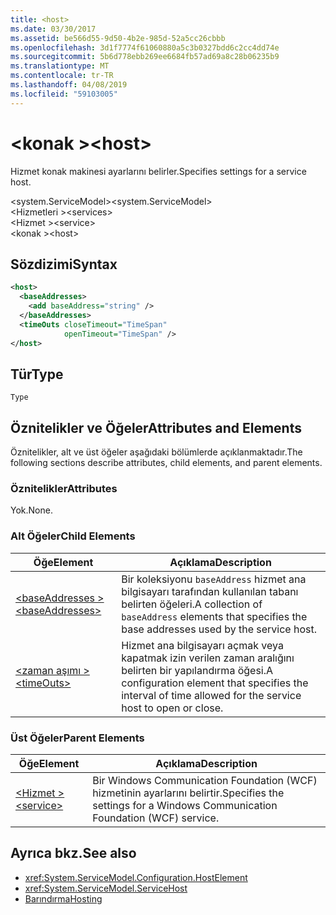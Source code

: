 ```yaml
---
title: <host>
ms.date: 03/30/2017
ms.assetid: be566d55-9d50-4b2e-985d-52a5cc26cbbb
ms.openlocfilehash: 3d1f7774f61060880a5c3b0327bdd6c2cc4dd74e
ms.sourcegitcommit: 5b6d778ebb269ee6684fb57ad69a8c28b06235b9
ms.translationtype: MT
ms.contentlocale: tr-TR
ms.lasthandoff: 04/08/2019
ms.locfileid: "59103005"
---
```

# <a name="host"></a><span data-ttu-id="3f912-101">\<konak ></span><span class="sxs-lookup"><span data-stu-id="3f912-101">\<host></span></span>
<span data-ttu-id="3f912-102">Hizmet konak makinesi ayarlarını belirler.</span><span class="sxs-lookup"><span data-stu-id="3f912-102">Specifies settings for a service host.</span></span>  
  
 <span data-ttu-id="3f912-103">\<system.ServiceModel></span><span class="sxs-lookup"><span data-stu-id="3f912-103">\<system.ServiceModel></span></span>  
<span data-ttu-id="3f912-104">\<Hizmetleri ></span><span class="sxs-lookup"><span data-stu-id="3f912-104">\<services></span></span>  
<span data-ttu-id="3f912-105">\<Hizmet ></span><span class="sxs-lookup"><span data-stu-id="3f912-105">\<service></span></span>  
<span data-ttu-id="3f912-106">\<konak ></span><span class="sxs-lookup"><span data-stu-id="3f912-106">\<host></span></span>  
  
## <a name="syntax"></a><span data-ttu-id="3f912-107">Sözdizimi</span><span class="sxs-lookup"><span data-stu-id="3f912-107">Syntax</span></span>  
  
```xml  
<host>
  <baseAddresses>
    <add baseAddress="string" />
  </baseAddresses>
  <timeOuts closeTimeout="TimeSpan"
            openTimeout="TimeSpan" />
</host>
```  
  
## <a name="type"></a><span data-ttu-id="3f912-108">Tür</span><span class="sxs-lookup"><span data-stu-id="3f912-108">Type</span></span>  
 `Type`  
  
## <a name="attributes-and-elements"></a><span data-ttu-id="3f912-109">Öznitelikler ve Öğeler</span><span class="sxs-lookup"><span data-stu-id="3f912-109">Attributes and Elements</span></span>  
 <span data-ttu-id="3f912-110">Öznitelikler, alt ve üst öğeler aşağıdaki bölümlerde açıklanmaktadır.</span><span class="sxs-lookup"><span data-stu-id="3f912-110">The following sections describe attributes, child elements, and parent elements.</span></span>  
  
### <a name="attributes"></a><span data-ttu-id="3f912-111">Öznitelikler</span><span class="sxs-lookup"><span data-stu-id="3f912-111">Attributes</span></span>  
 <span data-ttu-id="3f912-112">Yok.</span><span class="sxs-lookup"><span data-stu-id="3f912-112">None.</span></span>  
  
### <a name="child-elements"></a><span data-ttu-id="3f912-113">Alt Öğeler</span><span class="sxs-lookup"><span data-stu-id="3f912-113">Child Elements</span></span>  
  
|<span data-ttu-id="3f912-114">Öğe</span><span class="sxs-lookup"><span data-stu-id="3f912-114">Element</span></span>|<span data-ttu-id="3f912-115">Açıklama</span><span class="sxs-lookup"><span data-stu-id="3f912-115">Description</span></span>|  
|-------------|-----------------|  
|[<span data-ttu-id="3f912-116">\<baseAddresses ></span><span class="sxs-lookup"><span data-stu-id="3f912-116">\<baseAddresses></span></span>](../../../../../docs/framework/configure-apps/file-schema/wcf/baseaddresses.md)|<span data-ttu-id="3f912-117">Bir koleksiyonu `baseAddress` hizmet ana bilgisayarı tarafından kullanılan tabanı belirten öğeleri.</span><span class="sxs-lookup"><span data-stu-id="3f912-117">A collection of `baseAddress` elements that specifies the base addresses used by the service host.</span></span>|  
|[<span data-ttu-id="3f912-118">\<zaman aşımı ></span><span class="sxs-lookup"><span data-stu-id="3f912-118">\<timeOuts></span></span>](../../../../../docs/framework/configure-apps/file-schema/wcf/timeouts.md)|<span data-ttu-id="3f912-119">Hizmet ana bilgisayarı açmak veya kapatmak izin verilen zaman aralığını belirten bir yapılandırma öğesi.</span><span class="sxs-lookup"><span data-stu-id="3f912-119">A configuration element that specifies the interval of time allowed for the service host to open or close.</span></span>|  
  
### <a name="parent-elements"></a><span data-ttu-id="3f912-120">Üst Öğeler</span><span class="sxs-lookup"><span data-stu-id="3f912-120">Parent Elements</span></span>  
  
|<span data-ttu-id="3f912-121">Öğe</span><span class="sxs-lookup"><span data-stu-id="3f912-121">Element</span></span>|<span data-ttu-id="3f912-122">Açıklama</span><span class="sxs-lookup"><span data-stu-id="3f912-122">Description</span></span>|  
|-------------|-----------------|  
|[<span data-ttu-id="3f912-123">\<Hizmet ></span><span class="sxs-lookup"><span data-stu-id="3f912-123">\<service></span></span>](../../../../../docs/framework/configure-apps/file-schema/wcf/service.md)|<span data-ttu-id="3f912-124">Bir Windows Communication Foundation (WCF) hizmetinin ayarlarını belirtir.</span><span class="sxs-lookup"><span data-stu-id="3f912-124">Specifies the settings for a Windows Communication Foundation (WCF) service.</span></span>|  
  
## <a name="see-also"></a><span data-ttu-id="3f912-125">Ayrıca bkz.</span><span class="sxs-lookup"><span data-stu-id="3f912-125">See also</span></span>

- <xref:System.ServiceModel.Configuration.HostElement>
- <xref:System.ServiceModel.ServiceHost>
- [<span data-ttu-id="3f912-126">Barındırma</span><span class="sxs-lookup"><span data-stu-id="3f912-126">Hosting</span></span>](../../../../../docs/framework/wcf/feature-details/hosting.md)
